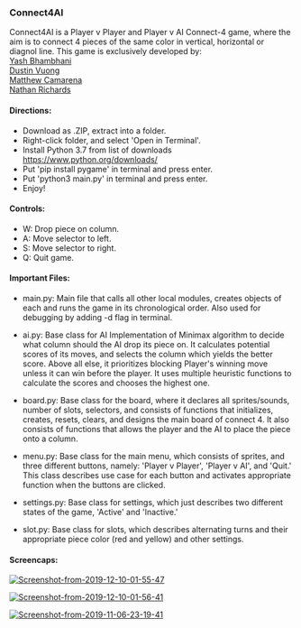 ### Connect4AI
Connect4AI is a Player v Player and Player v AI Connect-4 game, where the aim is to connect 4 pieces of the same color in vertical, horizontal or diagnol line. This game is exclusively developed by:    
[Yash Bhambhani](www.github.com/yash-b)   
[Dustin Vuong](www.github.com/itosken)   
[Matthew Camarena](www.github.com/MatthewCamarena)   
[Nathan Richards](www.github.com/nathrichCSUF)

#### Directions:
- Download as .ZIP, extract into a folder.
- Right-click folder, and select 'Open in Terminal'.
- Install Python 3.7 from list of downloads https://www.python.org/downloads/
- Put 'pip install pygame' in terminal and press enter.
- Put 'python3 main.py' in terminal and press enter.
- Enjoy!

#### Controls:
- W: Drop piece on column.
- A: Move selector to left.
- S: Move selector to right.
- Q: Quit game.

#### Important Files:
- main.py: Main file that calls all other local modules, creates objects of each and runs the game in its chronological order. Also used for debugging by adding -d flag in terminal. 

- ai.py: Base class for AI Implementation of Minimax algorithm to decide what column should the AI drop its piece on. It calculates potential scores of its moves, and selects the column which yields the better score. Above all else, it prioritizes blocking Player's winning move unless it can win before the player. It uses multiple heuristic functions to calculate the scores and chooses the highest one.  

- board.py: Base class for the board, where it declares all sprites/sounds, number of slots, selectors, and consists of functions that initializes, creates, resets, clears, and designs the main board of connect 4. It also consists of functions that allows the player and the AI to place the piece onto a column.   

- menu.py: Base class for the main menu, which consists of sprites, and three different buttons, namely: 'Player v Player', 'Player v AI', and 'Quit.' This class describes use case for each button and activates appropriate function when the buttons are clicked. 

- settings.py: Base class for settings, which just describes two different states of the game, 'Active' and 'Inactive.'

- slot.py: Base class for slots, which describes alternating turns and their appropriate piece color (red and yellow) and other settings. 

#### Screencaps:

<a href="https://ibb.co/rvXH6mb"><img src="https://i.ibb.co/nRKjcb3/Screenshot-from-2019-12-10-01-55-47.png" alt="Screenshot-from-2019-12-10-01-55-47" border="0"></a>

<a href="https://ibb.co/wB45C36"><img src="https://i.ibb.co/xX6xGP5/Screenshot-from-2019-12-10-01-56-41.png" alt="Screenshot-from-2019-12-10-01-56-41" border="0"></a>

<a href="https://ibb.co/h2c9x4N"><img src="https://i.ibb.co/VMx90zG/Screenshot-from-2019-11-06-23-19-41.png" alt="Screenshot-from-2019-11-06-23-19-41" border="0"></a>
